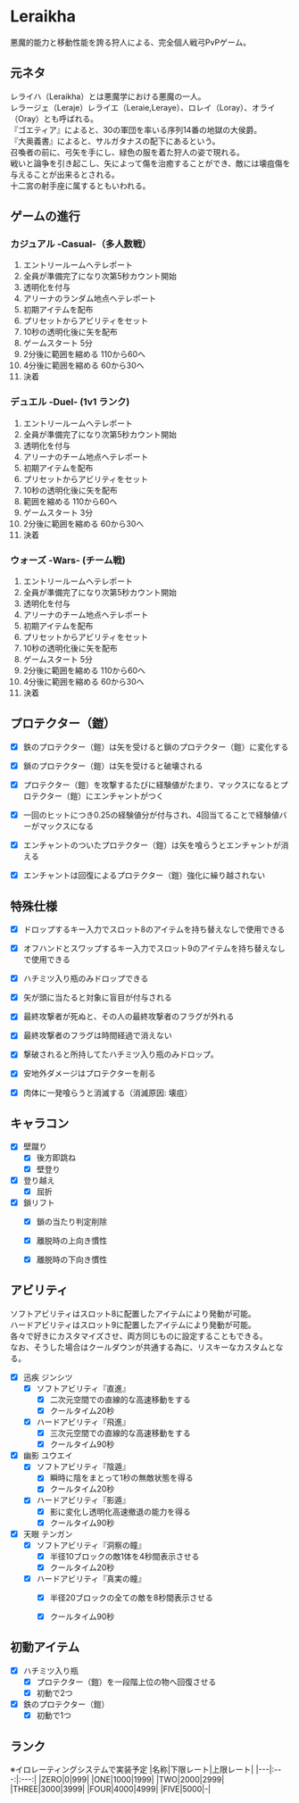 # Leraikha
悪魔的能力と移動性能を誇る狩人による、完全個人戦弓PvPゲーム。  

## 元ネタ
レライハ（Leraikha）とは悪魔学における悪魔の一人。  
レラージェ（Leraje）レライエ（Leraie,Leraye）、ロレイ（Loray）、オライ（Oray）とも呼ばれる。  
『ゴエティア』によると、30の軍団を率いる序列14番の地獄の大侯爵。  
『大奥義書』によると、サルガタナスの配下にあるという。  
召喚者の前に、弓矢を手にし、緑色の服を着た狩人の姿で現れる。  
戦いと論争を引き起こし、矢によって傷を治癒することができ、敵には壊疽傷を与えることが出来るとされる。  
十二宮の射手座に属するともいわれる。

## ゲームの進行
### カジュアル -Casual-（多人数戦）
1. エントリールームへテレポート
2. 全員が準備完了になり次第5秒カウント開始
3. 透明化を付与
4. アリーナのランダム地点へテレポート
5. 初期アイテムを配布
6. プリセットからアビリティをセット
7. 10秒の透明化後に矢を配布
8. ゲームスタート 5分
9. 2分後に範囲を縮める 110から60へ
10. 4分後に範囲を縮める 60から30へ
11. 決着

### デュエル -Duel- (1v1 ランク)
1. エントリールームへテレポート
2. 全員が準備完了になり次第5秒カウント開始
3. 透明化を付与
4. アリーナのチーム地点へテレポート
5. 初期アイテムを配布
6. プリセットからアビリティをセット
7. 10秒の透明化後に矢を配布
8. 範囲を縮める 110から60へ
9. ゲームスタート 3分
10. 2分後に範囲を縮める 60から30へ
11. 決着

### ウォーズ -Wars- (チーム戦)
1. エントリールームへテレポート
2. 全員が準備完了になり次第5秒カウント開始
3. 透明化を付与
4. アリーナのチーム地点へテレポート
5. 初期アイテムを配布
6. プリセットからアビリティをセット
7. 10秒の透明化後に矢を配布
8. ゲームスタート 5分
9. 2分後に範囲を縮める 110から60へ
10. 4分後に範囲を縮める 60から30へ
11. 決着


## プロテクター（鎧）
- [x] 鉄のプロテクター（鎧）は矢を受けると鎖のプロテクター（鎧）に変化する
- [x] 鎖のプロテクター（鎧）は矢を受けると破壊される
- [x] プロテクター（鎧）を攻撃するたびに経験値がたまり、マックスになるとプロテクター（鎧）にエンチャントがつく
- [x] 一回のヒットにつき0.25の経験値分が付与され、4回当てることで経験値バーがマックスになる
- [x] エンチャントのついたプロテクター（鎧）は矢を喰らうとエンチャントが消える
- [x] エンチャントは回復によるプロテクター（鎧）強化に繰り越されない


## 特殊仕様
- [x] ドロップするキー入力でスロット8のアイテムを持ち替えなしで使用できる
- [x] オフハンドとスワップするキー入力でスロット9のアイテムを持ち替えなしで使用できる
- [x] ハチミツ入り瓶のみドロップできる
- [x] 矢が頭に当たると対象に盲目が付与される
- [x] 最終攻撃者が死ぬと、その人の最終攻撃者のフラグが外れる
- [x] 最終攻撃者のフラグは時間経過で消えない
- [x] 撃破されると所持してたハチミツ入り瓶のみドロップ。
- [x] 安地外ダメージはプロテクターを削る
- [x] 肉体に一発喰らうと消滅する（消滅原因: 壊疽）


## キャラコン
- [x] 壁蹴り
  - [x] 後方即跳ね
  - [x] 壁登り
- [x] 登り越え
  - [x] 屈折
- [x] 鎖リフト
  - [x] 鎖の当たり判定削除
  - [x] 離脱時の上向き慣性
  - [x] 離脱時の下向き慣性


## アビリティ
ソフトアビリティはスロット8に配置したアイテムにより発動が可能。  
ハードアビリティはスロット9に配置したアイテムにより発動が可能。  
各々で好きにカスタマイズさせ、両方同じものに設定することもできる。  
なお、そうした場合はクールダウンが共通する為に、リスキーなカスタムとなる。  

- [x] 迅疾 ジンシツ
  - [x] ソフトアビリティ『直進』
    - [x] 二次元空間での直線的な高速移動をする
    - [x] クールタイム20秒
  - [x] ハードアビリティ『飛進』
    - [x] 三次元空間での直線的な高速移動をする
    - [x] クールタイム90秒
- [x] 幽影 ユウエイ
  - [x] ソフトアビリティ『陰遁』
    - [x] 瞬時に陰をまとって1秒の無敵状態を得る
    - [x] クールタイム20秒
  - [x] ハードアビリティ『影遁』
    - [x] 影に変化し透明化高速撤退の能力を得る
    - [x] クールタイム90秒
- [x] 天眼 テンガン
  - [x] ソフトアビリティ『洞察の瞳』
    - [x] 半径10ブロックの敵1体を4秒間表示させる
    - [x] クールタイム20秒
  - [x] ハードアビリティ『真実の瞳』
    - [x] 半径20ブロックの全ての敵を8秒間表示させる
    - [x] クールタイム90秒


## 初動アイテム
- [x] ハチミツ入り瓶
  - [x] プロテクター（鎧）を一段階上位の物へ回復させる
  - [x] 初動で2つ
- [x] 鉄のプロテクター（鎧）
  - [x] 初動で1つ

## ランク
※イロレーティングシステムで実装予定
|名称|下限レート|上限レート|
|---|:---:|:---:|
|ZERO|0|999|
|ONE|1000|1999|
|TWO|2000|2999|
|THREE|3000|3999|
|FOUR|4000|4999|
|FIVE|5000|-|
